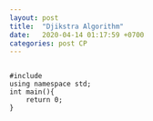 ```yaml
---
layout: post
title:  "Djikstra Algorithm"
date:   2020-04-14 01:17:59 +0700
categories: post CP
---
```


<pre><code class="language-cpp">
#include <bits/stdc++.h>
using namespace std;
int main(){
    return 0;
}

</code></pre>
